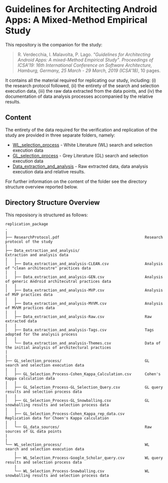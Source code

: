 # Guidelines for Architecting Android Apps: A Mixed-Method Empirical Study
This repository is the companion for the study: 
> R. Verdecchia, I. Malavolta, P. Lago. _"Guidelines for Architecting Android Apps: A mixed-Method Empirical Study"_. *Proceedings of ICSA’19: 16th International Conference on Software Architecture, Hamburg, Germany, 25 March - 29 March, 2019 (ICSA’18)*, 10 pages.

It contains all the material required for replicating our study, including: (i) the research protocol followed, (ii) the entirety of the search and selection execution data, (iii) the raw data extracted from the data points, and (iv) the documentation of data analysis processes accompanied by the relative results.

## Content
The entirety of the data required for the verification and replication of the study are provided in three separate folders, namely:

* [WL_selection_process](https://github.com/AndroidGuidelines/replicationPackage/tree/master/replication_package/WL_selection_process) - White Literature (WL) search and selection execution data
* [GL_selection_process](https://github.com/AndroidGuidelines/replicationPackage/tree/master/replication_package/GL_selection_process) - Grey Literature (GL) search and selection execution data
* [Data_extraction_and_analysis](https://github.com/AndroidGuidelines/replicationPackage/tree/master/replication_package/Data_extraction_and_analysis) - Raw extracted data, data analysis execution data and relative results.

For further information on the content of the folder see the directory structure overview reported below.

Directory Structure Overview
---------------
This reposisory is structured as follows:

    replication_package
    .
    |
    ├── ResearchProtocol.pdf                                      Research protocol of the study
    | 
    ├── Data_extraction_and_analysis/                             Extraction and analysis data                           
    |   |
    │   ├── Data_extraction_and_analysis-CLEAN.csv                Analysis of "clean architecutre" practices data
    │   |
    |   ├── Data_extraction_and_analysis-GEN.csv                  Analysis of generic Android architecutral practices data
    |   |
    │   ├── Data_extraction_and_analysis-MVP.csv                  Analysis of MVP practices data 
    |   |
    │   ├── Data_extraction_and_analysis-MVVM.csv                 Analysis of MVVM practices data 
    |   |
    │   ├── Data_extraction_and_analysis-Raw.csv                  Raw extracted data
    |   |
    │   ├── Data_extraction_and_analysis-Tags.csv                 Tags adopted for the analysis process
    |   |
    │   └── Data_extraction_and_analysis-Themes.csv               Data of the initial analysis of architectural practices
    |
    |
    ├── GL_selection_process/                                     GL search and selection execution data
    |   |
    │   ├── GL_Selection_Process-Cohen_Kappa_Calculation.csv      Cohen's Kappa calculation data
    |   |
    │   ├── GL_Selection_Process-GL_Selection_Query.csv           GL query results and selection process data
    |   |
    │   ├── GL_Selection_Process-GL_Snowballing.csv               GL snowballing results and selection process data
    |   |
    │   ├── GL_Selection_Process-Cohen_Kappa_rep_data.csv         Replication data for Choen's Kappa calculation
    |   |
    │   └── GL_data_sources/                                      Raw sources of GL data points
    |  
    |
    └── WL_selection_process/                                     WL search and selection execution data
        |
        ├── WL_Selection_Process-Google_Scholar_query.csv         WL query results and selection process data 
        |
        └── WL_Selection_Process-Snowballing.csv                  WL snowballing results and selection process data
